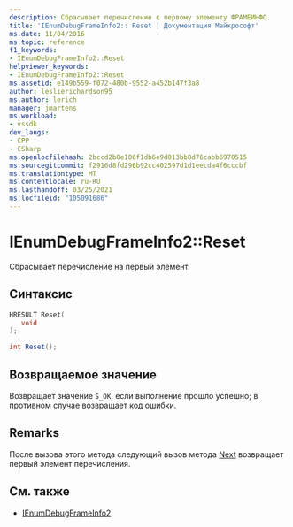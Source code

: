 ```yaml
---
description: Сбрасывает перечисление к первому элементу ФРАМЕИНФО.
title: 'IEnumDebugFrameInfo2:: Reset | Документация Майкрософт'
ms.date: 11/04/2016
ms.topic: reference
f1_keywords:
- IEnumDebugFrameInfo2::Reset
helpviewer_keywords:
- IEnumDebugFrameInfo2::Reset
ms.assetid: e149b559-f072-480b-9552-a452b147f3a8
author: leslierichardson95
ms.author: lerich
manager: jmartens
ms.workload:
- vssdk
dev_langs:
- CPP
- CSharp
ms.openlocfilehash: 2bccd2b0e106f1db6e9d013bb8d76cabb6970515
ms.sourcegitcommit: f2916d8fd296b92cc402597d1d1eecda4f6cccbf
ms.translationtype: MT
ms.contentlocale: ru-RU
ms.lasthandoff: 03/25/2021
ms.locfileid: "105091686"
---
```

# <a name="ienumdebugframeinfo2reset"></a>IEnumDebugFrameInfo2::Reset
Сбрасывает перечисление на первый элемент.

## <a name="syntax"></a>Синтаксис

```cpp
HRESULT Reset(
   void
);
```

```csharp
int Reset();
```

## <a name="return-value"></a>Возвращаемое значение
 Возвращает значение `S_OK`, если выполнение прошло успешно; в противном случае возвращает код ошибки.

## <a name="remarks"></a>Remarks
 После вызова этого метода следующий вызов метода [Next](../../../extensibility/debugger/reference/ienumdebugframeinfo2-next.md) возвращает первый элемент перечисления.

## <a name="see-also"></a>См. также
- [IEnumDebugFrameInfo2](../../../extensibility/debugger/reference/ienumdebugframeinfo2.md)
